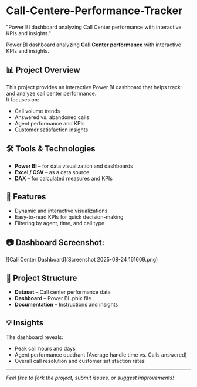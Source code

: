 # Call-Centere-Performance-Tracker
"Power BI dashboard analyzing Call Center performance with interactive KPIs and insights."

Power BI dashboard analyzing **Call Center performance** with interactive KPIs and insights.

## 📊 Project Overview
This project provides an interactive Power BI dashboard that helps track and analyze call center performance.  
It focuses on:
- Call volume trends  
- Answered vs. abandoned calls  
- Agent performance and KPIs  
- Customer satisfaction insights  

## 🛠 Tools & Technologies
- **Power BI** – for data visualization and dashboards  
- **Excel / CSV** – as a data source  
- **DAX** – for calculated measures and KPIs  

## 🚀 Features
- Dynamic and interactive visualizations  
- Easy-to-read KPIs for quick decision-making  
- Filtering by agent, time, and call type  

## 📷 **Dashboard Screenshot:**
![Call Center Dashboard](Screenshot 2025-08-24 161609.png)  



## 📂 Project Structure
- **Dataset** – Call center performance data  
- **Dashboard** – Power BI .pbix file  
- **Documentation** – Instructions and insights  

## 💡 Insights
The dashboard reveals:
- Peak call hours and days  
- Agent performance quadrant (Average handle time vs. Calls answered)  
- Overall call resolution and customer satisfaction rates  

---

*Feel free to fork the project, submit issues, or suggest improvements!*
